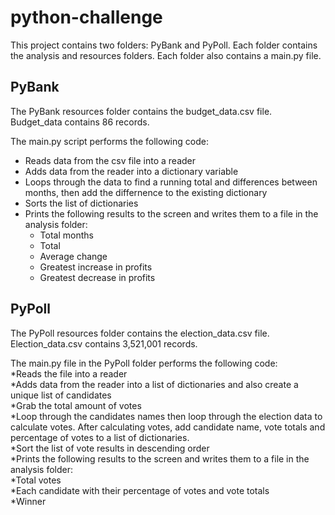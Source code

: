 # python-challenge
This project contains two folders:  PyBank and PyPoll.  Each folder contains the analysis and resources folders. Each folder also contains a main.py file.

## PyBank  
The PyBank resources folder contains the budget_data.csv file.  Budget_data contains 86 records.  

The main.py script performs the following code:  
* Reads data from the csv file into a reader  
* Adds data from the reader into a dictionary variable  
* Loops through the data to find a running total and  differences between months, then add the differnence to the existing dictionary  
* Sorts the list of dictionaries  
* Prints the following results to the screen and writes them to a file in the analysis folder:  
    * Total months  
    * Total  
    * Average change  
    * Greatest increase in profits  
    * Greatest decrease in profits  

## PyPoll  
The PyPoll resources folder contains the election_data.csv file. Election_data.csv contains 3,521,001 records.  

The main.py file in the PyPoll folder performs the following code:  
    *Reads the file into a reader  
    *Adds data from the reader into a list of dictionaries and also create a unique list of candidates  
    *Grab the total amount of votes  
    *Loop through the candidates names then loop through the election data to calculate votes. After calculating votes, add candidate name, vote totals and percentage of votes to a list of dictionaries.  
    *Sort the list of vote results in descending order  
    *Prints the following results to the screen and writes them to a file in the analysis folder:  
        *Total votes  
        *Each candidate with their percentage of votes and vote totals  
        *Winner  